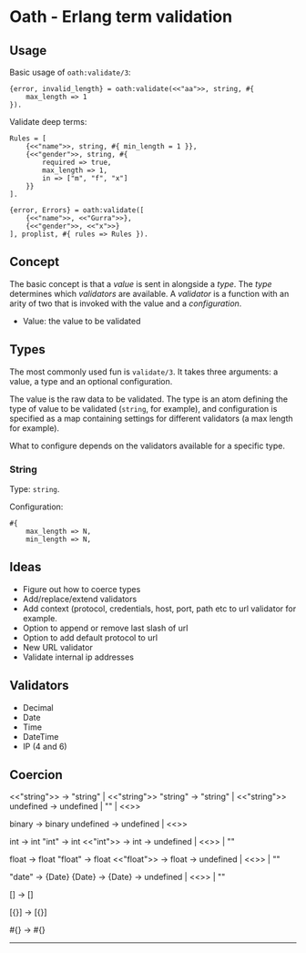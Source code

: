 # Oath - Erlang term validation

## Usage

Basic usage of `oath:validate/3`:

    {error, invalid_length} = oath:validate(<<"aa">>, string, #{
        max_length => 1
    }).

Validate deep terms:

    Rules = [
        {<<"name">>, string, #{ min_length = 1 }},
        {<<"gender">>, string, #{
            required => true,
            max_length => 1,
            in => ["m", "f", "x"]
        }}
    ].

    {error, Errors} = oath:validate([
        {<<"name">>, <<"Gurra">>},
        {<<"gender">>, <<"x">>}
    ], proplist, #{ rules => Rules }).

## Concept

The basic concept is that a _value_ is sent in alongside a _type_. The _type_
determines which _validators_ are available. A _validator_ is a function with
an arity of two that is invoked with the value and a _configuration_.

- Value: the value to be validated

## Types

The most commonly used fun is `validate/3`. It takes three arguments: a value,
a type and an optional configuration.

The value is the raw data to be validated. The type is an atom defining the
type of value to be validated (`string`, for example), and configuration is
specified as a map containing settings for different validators (a max length
for example).

What to configure depends on the validators available for a specific type.

### String

Type: `string`.

Configuration:

    #{
        max_length => N,
        min_length => N,

## Ideas

- Figure out how to coerce types
- Add/replace/extend validators
- Add context (protocol, credentials, host, port, path etc to url validator
  for example.
- Option to append or remove last slash of url
- Option to add default protocol to url
- New URL validator
- Validate internal ip addresses

## Validators

- Decimal
- Date
- Time
- DateTime
- IP (4 and 6)

## Coercion

<<"string">> -> "string" | <<"string">>
"string" -> "string" | <<"string">>
undefined -> undefined | "" | <<>>

binary -> binary
undefined -> undefined | <<>>

int -> int
"int" -> int
<<"int">> -> int
-> undefined | <<>> | ""

float -> float
"float" -> float
<<"float">> -> float
-> undefined | <<>> | ""

"date" -> {Date}
{Date} -> {Date}
-> undefined | <<>> | ""

[] -> []

[{}] -> [{}]

#{} -> #{}

---

